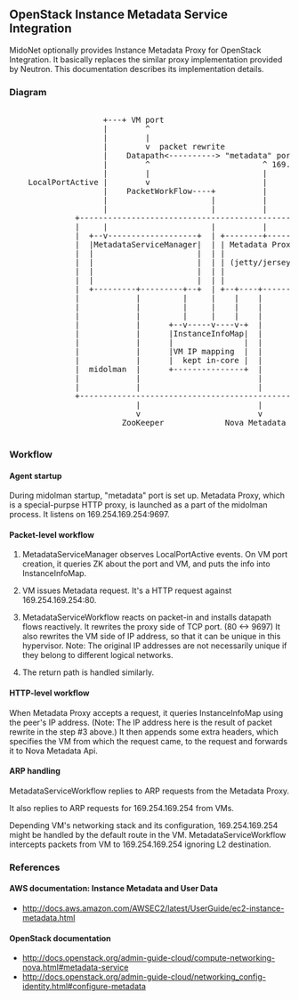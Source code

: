 ## OpenStack Instance Metadata Service Integration

MidoNet optionally provides Instance Metadata Proxy for OpenStack Integration.
It basically replaces the similar proxy implementation provided by Neutron.
This documentation describes its implementation details.

### Diagram

<pre>

                    +---+ VM port
                    |        ^
                    |        |
                    |        v  packet rewrite
                    |    Datapath<----------> "metadata" port
                    |        ^                        ^ 169.254.169.254:9697
                    |        |                        |
    LocalPortActive |        v                        |
                    |    PacketWorkFlow----+          |
                    |                      |          |
                    |                      |          |
              +--------------------------------------------------------+
              |     |                      |          |                |
              |  +--v-------------------+  | +--------+-------------+  |
              |  |MetadataServiceManager|  | | Metadata Proxy       |  |
              |  |                      |  | |                      |  |
              |  |                      |  | | (jetty/jersey)       |  |
              |  |                      |  | |                      |  |
              |  |                      |  | |                      |  |
              |  +---------+---------+--+  | +--+----+--------------+  |
              |            |         |     |    |    |                 |
              |            |         |     |    |    |                 |
              |            |         |     |    |    |                 |
              |            |      +--v-----v----v-+  |                 |
              |            |      |InstanceInfoMap|  |                 |
              |            |      |               |  |                 |
              |            |      |VM IP mapping  |  |                 |
              |            |      |  kept in-core |  |                 |
              |  midolman  |      +---------------+  |                 |
              |            |                         |                 |
              |            |                         |                 |
              +--------------------------------------------------------+
                           |                         |
                           v                         v
                        ZooKeeper             Nova Metadata Api

</pre>

### Workflow

#### Agent startup

During midolman startup, "metadata" port is set up.  Metadata Proxy,
which is a special-purpse HTTP proxy, is launched as a part of the
midolman process.  It listens on 169.254.169.254:9697.

#### Packet-level workflow

1. MetadataServiceManager observes LocalPortActive events.
   On VM port creation, it queries ZK about the port and VM, and
   puts the info into InstanceInfoMap.

2. VM issues Metadata request.  It's a HTTP request against
   169.254.169.254:80.

3. MetadataServiceWorkflow reacts on packet-in and installs datapath flows
   reactively.  It rewrites the proxy side of TCP port. (80 <-> 9697)
   It also rewrites the VM side of IP address, so that it can be unique
   in this hypervisor.  Note: The original IP addresses are not
   necessarily unique if they belong to different logical networks.

4. The return path is handled similarly.

#### HTTP-level workflow

When Metadata Proxy accepts a request, it queries InstanceInfoMap using
the peer's IP address.  (Note: The IP address here is the result of
packet rewrite in the step #3 above.)
It then appends some extra headers, which specifies the VM from which
the request came, to the request and forwards it to Nova Metadata Api.

#### ARP handling

MetadataServiceWorkflow replies to ARP requests from the Metadata Proxy.

It also replies to ARP requests for 169.254.169.254 from VMs.

Depending VM's networking stack and its configuration,
169.254.169.254 might be handled by the default route in the VM.
MetadataServiceWorkflow intercepts packets from VM to 169.254.169.254
ignoring L2 destination.

### References

#### AWS documentation: Instance Metadata and User Data

* http://docs.aws.amazon.com/AWSEC2/latest/UserGuide/ec2-instance-metadata.html

#### OpenStack documentation

* http://docs.openstack.org/admin-guide-cloud/compute-networking-nova.html#metadata-service
* http://docs.openstack.org/admin-guide-cloud/networking_config-identity.html#configure-metadata
